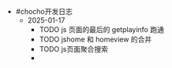 - #chocho开发日志
	- 2025-01-17
		- TODO  js 页面的最后的 getplayinfo 跑通
		- TODO  jshome 和 homeview 的合并
		- TODO js页面聚合搜索
		-
